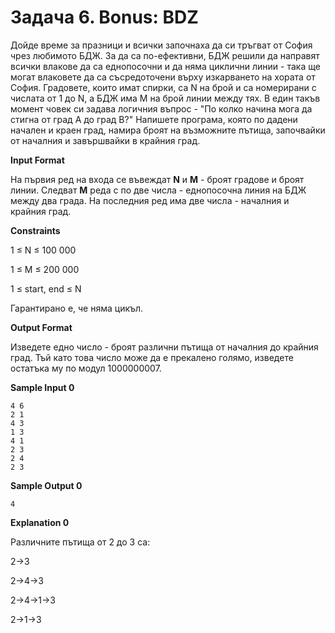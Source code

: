 # Задача 6. Bonus: BDZ

Дойде време за празници и всички започнаха да си тръгват от София чрез любимото БДЖ. За да са по-ефективни, БДЖ решили да направят всички влакове да са еднопосочни и да няма циклични линии - така ще могат влаковете да са съсредоточени върху изкарването на хората от София. Градовете, които имат спирки, са N на брой и са номерирани с числата от 1 до N, а БДЖ има M на брой линии между тях. В един такъв момент човек си задава логичния въпрос - "По колко начина мога да стигна от град A до град B?" Напишете програма, която по дадени начален и краен град, намира броят на възможните пътища, започвайки от началния и завършвайки в крайния град.

**Input Format**

На първия ред на входа се въвеждат **N** и **M** - броят градове и броят линии. Следват **M** реда с по две числа - еднопосочна линия на БДЖ между два града. На последния ред има две числа - началния и крайния град.

**Constraints**

1 ≤ N ≤ 100 000

1 ≤ M ≤ 200 000

1 ≤ start, end ≤ N

Гарантирано е, че няма цикъл.

**Output Format**

Изведете едно число - броят различни пътища от началния до крайния град. Тъй като това число може да е прекалено голямо, изведете остатъка му по модул 1000000007.

**Sample Input 0**
```
4 6
2 1
4 3
1 3
4 1
2 3
2 4
2 3
```

**Sample Output 0**
```
4
```

**Explanation 0**

Различните пътища от 2 до 3 са:

2->3

2->4->3

2->4->1->3

2->1->3
